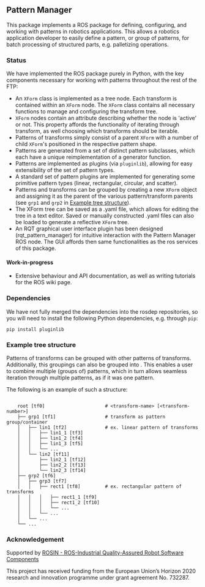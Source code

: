 ## Pattern Manager

This package implements a ROS package for defining, configuring, and working with patterns in robotics applications. This allows a robotics application developer to easily define a pattern, or group of patterns, for batch processing of structured parts, e.g. palletizing operations. 

### Status

We have implemented the ROS package purely in Python, with the key components necessary for working with patterns throughout the rest of the FTP:
- An `XForm` class is implemented as a tree node. Each transform is contained within an `XForm` node. The `XForm` class contains all necessary functions to manage and configuring the transform tree.
- `XForm` nodes contain an attribute describing whether the node is 'active' or not. This property affords the functionality of iterating through transform, as well choosing which transforms should be iterable.
- Patterns of transforms simply consist of a parent `XForm` with a number of child `XForm`'s positioned in the respective pattern shape.
- Patterns are generated from a set of distinct pattern subclasses, which each have a unique reimplementation of a generator function.
- Patterns are implemented as plugins (via `pluginlib`), allowing for easy extensibility of the set of pattern types.
- A standard set of pattern plugins are implemented for generating some primitive pattern types (linear, rectangular, circular, and scatter).
- Patterns and transforms can be grouped by creating a new `XForm` object and assigning it as the parent of the various pattern/transform parents (see `grp1` and `grp2` in <a href="#example-tree-structure">Example tree structure</a>).
- The XForm tree can be saved as a .yaml file, which allows for editing the tree in a text editor. Saved or manually constructed .yaml files can also be loaded to generate a reflective `XForm` tree.
- An RQT graphical user interface plugin has been designed (rqt_pattern_manager) for intuitive interaction with the Pattern Manager ROS node. The GUI affords then same functionalities as the ros services of this package.

#### Work-in-progress

- Extensive behaviour and API documentation, as well as writing tutorials for the ROS wiki page.

### Dependencies

We have not fully merged the dependencies into the rosdep repositories, so you will need to install the following Python dependencies, e.g. through `pip`:
```
pip install pluginlib
```

### Example tree structure

Patterns of transforms can be grouped with other patterns of transforms. Additionally, this groupings can also be grouped into . This enables a user to combine multiple (groups of) patterns, which in turn allows seamless iteration through multiple patterns, as if it was one pattern. 

The following is an example of such a structure:
```

    root [tf0]                      # <transform-name> [<transform-number>]
    ├── grp1 [tf1]                  # transform as pattern group/container
    │   ├── lin1 [tf2]              # ex. linear pattern of transforms
    │   │   ├── lin1_1 [tf3]           
    │   │   ├── lin1_2 [tf4]
    │   │   ├── lin1_3 [tf5]
    │   │   └── ...
    │   └── lin2 [tf11]
    │       ├── lin2_1 [tf12]           
    │       ├── lin2_2 [tf13]
    │       └── lin2_3 [tf14]
    ├── grp2 [tf6]
    │   ├── grp3 [tf7]
    │   │   ├── rect1 [tf8]         # ex. rectangular pattern of transforms
    │   │   │   ├── rect1_1 [tf9]
    │   │   │   ├── rect1_2 [tf10]
    │   │   │   └── ...
    │   │   └── ...
    │   └── ...
    └── ...
```

### Acknowledgement

Supported by [ROSIN - ROS-Industrial Quality-Assured Robot Software Components](http://rosin-project.eu/) 

This project has received funding from the European Union’s Horizon 2020 research and innovation programme under grant agreement No. 732287.
